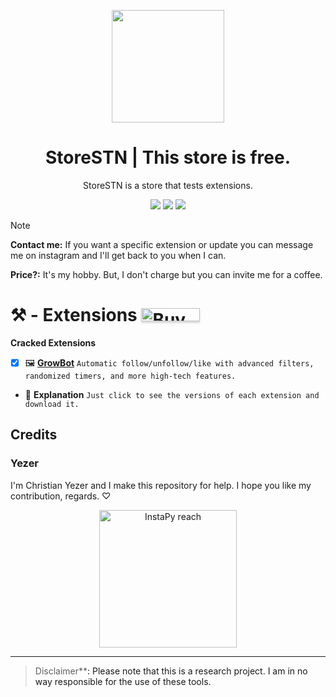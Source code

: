 <p align="center">
  <img src="https://github.com/user-attachments/assets/1e51ba03-3f14-41dc-a3cc-16201e4a6b70" width="180">
<h1 align="center">StoreSTN | This store is free.</h1>
  <p align="center">StoreSTN is a store that tests extensions.</p>
   <p align="center">
   <img src="https://img.shields.io/github/downloads/YezerSTN/StoreSTN/total?color=red&label=DOWNLOADS">
   <img src="https://img.shields.io/github/v/tag/YezerSTN/StoreSTN?label=LAST UPDATE">
   <img src="https://img.shields.io/github/stars/YezerSTN/StoreSTN?style=social">	
   </p>

   


> [!NOTE] 
>
> **Contact me:** If you want a specific extension or update you can message me on instagram and I'll get back to you when I can.
>
> **Price?:** It's my hobby. But, I don't charge but you can invite me for a coffee.


</p>

# :hammer_and_pick: - Extensions <a href="https://www.buymeacoffee.com/yezerstn" target="_blank"><img src="https://www.buymeacoffee.com/assets/img/custom_images/orange_img.png" alt="Buy Me A Coffee" style="height: 21px !important;width: 94px !important;box-shadow: 0px 3px 2px 0px rgba(190, 190, 190, 0.5) !important;-webkit-box-shadow: 0px 3px 2px 0px rgba(190, 190, 190, 0.5) !important;" ></a>

**Cracked Extensions**

- [x] :framed_picture: **[GrowBot](https://github.com/YezerSTN/StoreSTN/releases/tag/GrowBot)** `Automatic follow/unfollow/like with advanced filters, randomized timers, and more high-tech features.`
      </p>

- :unicorn: **Explanation** `Just click to see the versions of each extension and download it.`



## Credits 	
### Yezer
I'm Christian Yezer and I make this repository for help. I hope you like my contribution, regards. ♡

<p align="center">
	<img src="https://64.media.tumblr.com/f29e750fc61706fbe8eb96a8ad2d1031/tumblr_mfbfgkrRAz1rfjowdo1_500.gif" alt="InstaPy reach" width="220px"/>
</p>

---

> Disclaimer**<a name=“disclaimer” />: Please note that this is a research project. I am in no way responsible for the use of these tools. 
